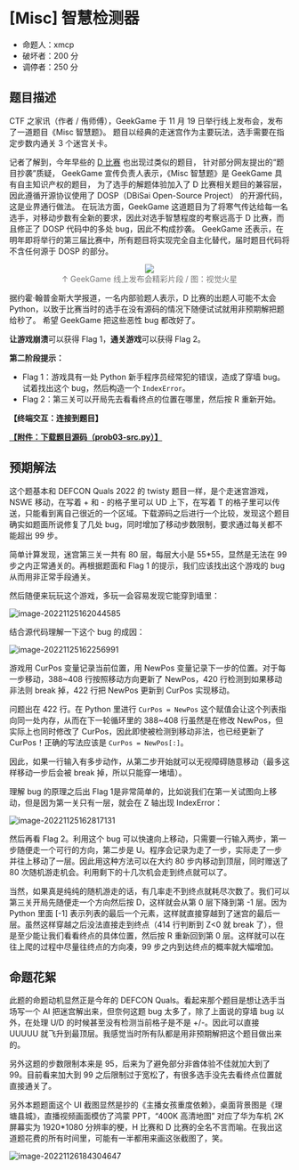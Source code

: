 # [Misc] 智慧检测器

- 命题人：xmcp
- 破坏者：200 分
- 调停者：250 分

## 题目描述

<p>CTF 之家讯（作者 / 侑师傅），GeekGame 于 11 月 19 日举行线上发布会，发布了一道题目《Misc 智慧题》。
题目以经典的走迷宫作为主要玩法，选手需要在指定步数内通关 3 个迷宫关卡。</p>
<p>记者了解到，今年早些的 <a target="_blank" rel="noopener noreferrer" href="https://github.com/Nautilus-Institute/quals-2022/blob/main/twisty/twisty.py">D 比赛</a> 也出现过类似的题目，
针对部分网友提出的“题目抄袭”质疑， GeekGame 宣传负责人表示，《Misc 智慧题》是 GeekGame 具有自主知识产权的题目，
为了选手的解题体验加入了 D 比赛相关题目的兼容层，因此遵循开源协议使用了 DOSP（DBiSai Open-Source Project） 的开源代码，这是业界通行做法。
在玩法方面，GeekGame 这道题目为了将寒气传达给每一名选手，对移动步数有全新的要求，因此对选手智慧程度的考察远高于 D 比赛，而且修正了 DOSP 代码中的多处 bug，因此不构成抄袭。
GeekGame 还表示，在明年即将举行的第三届比赛中，所有题目将实现完全自主化替代，届时题目代码将不含任何源于 DOSP 的部分。</p>
<p><center><p>
    <img src="assets/misc-nautilus-meme.jpg" style="max-width: 100%; max-height: 500px"><br>
    <span style="opacity: .6">↑ GeekGame 线上发布会精彩片段 / 图：视觉火星</span>
</p></center></p>
<p>据约霍·翰普金斯大学报道，一名内部验题人表示，D 比赛的出题人可能不太会 Python，以致于比赛当时的选手在没有源码的情况下随便试试就用非预期解把题给秒了。
希望 GeekGame 把这些恶性 bug 都改好了。</p>
<p><strong>让游戏崩溃</strong>可以获得 Flag 1，<strong>通关游戏</strong>可以获得 Flag 2。</p>
<div class="well">
<p><strong>第二阶段提示：</strong></p>
<ul>
<li>Flag 1：游戏具有一处 Python 新手程序员经常犯的错误，造成了穿墙 bug。试着找出这个 bug，然后构造一个 <code>IndexError</code>。</li>
<li>Flag 2：第三关可以开局先去看看终点的位置在哪里，然后按 R 重新开始。</li>
</ul>
</div>


**【终端交互：连接到题目】**

**[【附件：下载题目源码（prob03-src.py）】](attachment/prob03-src.py)**

## 预期解法

这个题基本和 DEFCON Quals 2022 的 twisty 题目一样，是个走迷宫游戏，NSWE 移动，在写着 + 和 - 的格子里可以 UD 上下，在写着 T 的格子里可以传送，只能看到离自己很近的一个区域。下载源码之后进行一个比较，发现这个题目确实如题面所说修复了几处 bug，同时增加了移动步数限制，要求通过每关都不能超出 99 步。

简单计算发现，迷宫第三关一共有 80 层，每层大小是 55*55，显然是无法在 99 步之内正常通关的。再根据题面和 Flag 1 的提示，我们应该找出这个游戏的 bug 从而用非正常手段通关。

然后随便来玩玩这个游戏，多玩一会容易发现它能穿到墙里：

![image-20221125162044585](assets/image-20221125162044585.png)

结合源代码理解一下这个 bug 的成因：

![image-20221125162256991](assets/image-20221125162256991.png)

游戏用 CurPos 变量记录当前位置，用 NewPos 变量记录下一步的位置。对于每一步移动，388~408 行按照移动方向更新了 NewPos，420 行检测到如果移动非法则 break 掉，422 行把 NewPos 更新到 CurPos 实现移动。

问题出在 422 行。在 Python 里进行 `CurPos = NewPos` 这个赋值会让这个列表指向同一处内存，从而在下一轮循环里的 388~408 行虽然是在修改 NewPos，但实际上也同时修改了 CurPos，因此即使被检测到移动非法，也已经更新了 CurPos！正确的写法应该是 `CurPos = NewPos[:]`。

因此，如果一行输入有多步动作，从第二步开始就可以无视障碍随意移动（最多这样移动一步后会被 break 掉，所以只能穿一堵墙）。

理解 bug 的原理之后出 Flag 1是非常简单的，比如说我们在第一关试图向上移动，但是因为第一关只有一层，就会在 Z 轴出现 IndexError：

![image-20221125162817131](assets/image-20221125162817131.png)

然后再看 Flag 2。利用这个 bug 可以快速向上移动，只需要一行输入两步，第一步随便走一个可行的方向，第二步是 U。程序会记录为走了一步，实际走了一步并往上移动了一层。因此用这种方法可以在大约 80 步内移动到顶层，同时赠送了 80 次随机游走机会。利用剩下的十几次机会走到终点就可以了。

当然，如果真是纯纯的随机游走的话，有几率走不到终点就耗尽次数了。我们可以第三关开局先随便走一个方向然后按 D，这样就会从第 0 层下降到第 -1 层。因为 Python 里面 [-1] 表示列表的最后一个元素，这样就直接穿越到了迷宫的最后一层。虽然这样穿越之后没法直接走到终点（414 行判断到 Z<0 就 break 了），但是至少能让我们看看终点的具体位置，然后按 R 重新回到第 0 层。这样就可以在往上爬的过程中尽量往终点的方向凑，99 步之内到达终点的概率就大幅增加。

## 命题花絮

此题的命题动机显然正是今年的 DEFCON Quals。看起来那个题目是想让选手当场写一个 AI 把迷宫解出来，但奈何这题 bug 太多了，除了上面说的穿墙 bug 以外，在处理 U/D 的时候甚至没有检测当前格子是不是 +/-。因此可以直接 UUUUU 就飞升到最顶层。我感觉当时所有队都是用非预期解把这个题目做出来的。

另外这题的步数限制本来是 95，后来为了避免部分非酋体验不佳就加大到了 99。目前看来加大到 99 之后限制过于宽松了，有很多选手没先去看终点位置就直接通关了。

另外本题题面这个 UI 截图显然是抄的《主播女孩重度依赖》，桌面背景图是《理塘县城》，直播视频画面模仿了鸿蒙 PPT，“400K 高清地图” 对应了华为车机 2K 屏幕实为 1920*1080 分辨率的梗，H 比赛和 D 比赛的全名不言而喻。在我出这道题花费的所有时间里，可能有一半都用来画这张截图了，笑。

![image-20221126184304647](assets/image-20221126184304647.png)